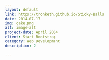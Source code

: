 ```yaml
---
layout: default
link: https://tronketh.github.io/Sticky-Balls
date: 2014-07-17
img: cake.png
alt: image-alt
project-date: April 2014
client: Start Bootstrap
category: Web Development
description: 2

---
```


